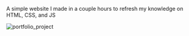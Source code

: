 A simple website I made in a couple hours to refresh my knowledge on HTML, CSS, and JS

![portfolio_project](https://github.com/user-attachments/assets/4612d768-9092-46ad-9f7e-9d975ba6ce97)
